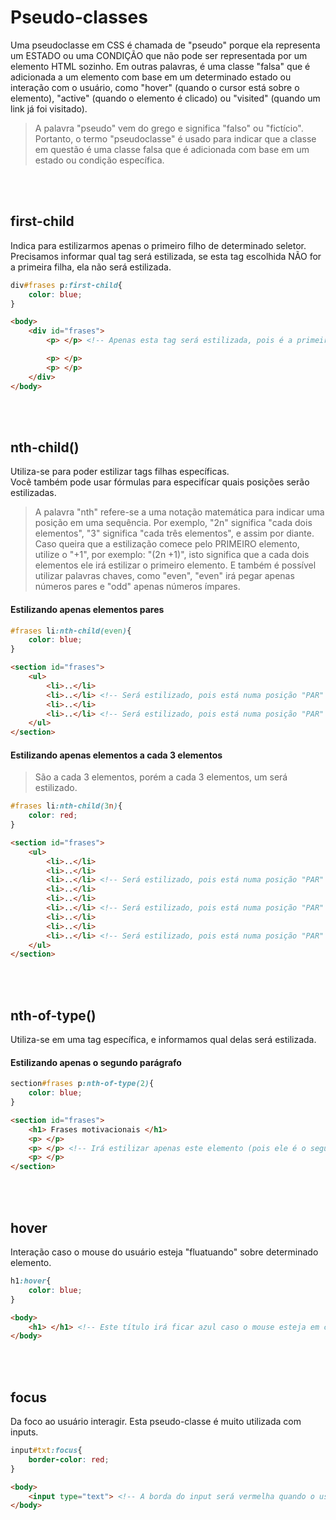 # Pseudo-classes
Uma pseudoclasse em CSS é chamada de "pseudo" porque ela representa um ESTADO ou uma CONDIÇÃO que não pode ser representada por um elemento HTML sozinho. Em outras palavras, é uma classe "falsa" que é adicionada a um elemento com base em um determinado estado ou interação com o usuário, como "hover" (quando o cursor está sobre o elemento), "active" (quando o elemento é clicado) ou "visited" (quando um link já foi visitado).

>A palavra "pseudo" vem do grego e significa "falso" ou "fictício". Portanto, o termo "pseudoclasse" é usado para indicar que a classe em questão é uma classe falsa que é adicionada com base em um estado ou condição específica.

</br>
</br>

## first-child
Indica para estilizarmos apenas o primeiro filho de determinado seletor. 
Precisamos informar qual tag será estilizada, se esta tag escolhida NÃO for a primeira filha, ela não será estilizada. 

```css
div#frases p:first-child{
    color: blue;
}
```
```html
<body>
    <div id="frases">
        <p> </p> <!-- Apenas esta tag será estilizada, pois é a primeira filha do seletor div#frases-->

        <p> </p>
        <p> </p>
    </div>
</body>
```

</br>
</br>
        

## nth-child()
Utiliza-se para poder estilizar tags filhas específicas. </br>
Você também pode usar fórmulas para especifícar quais posições serão estilizadas.
> A palavra "nth"  refere-se a uma notação matemática para indicar uma posição em uma sequência. Por exemplo, "2n" significa "cada dois elementos", "3" significa "cada três elementos", e assim por diante. Caso queira que a estilização comece pelo PRIMEIRO elemento, utilize o "+1", por exemplo: "(2n +1)", isto significa que a cada dois elementos ele irá estilizar o primeiro elemento. E também é possível utilizar palavras chaves, como "even", "even" irá pegar apenas números pares e "odd" apenas números ímpares.

#### Estilizando apenas elementos __pares__
```css
#frases li:nth-child(even){
    color: blue;
}
```
```html
<section id="frases">
    <ul>
        <li>..</li>
        <li>..</li> <!-- Será estilizado, pois está numa posição "PAR" -->
        <li>..</li>
        <li>..</li> <!-- Será estilizado, pois está numa posição "PAR" -->
    </ul>
</section>
```
#### Estilizando apenas elementos a cada 3 elementos
> São a cada 3 elementos, porém a cada 3 elementos, um será estilizado.

```css
#frases li:nth-child(3n){
    color: red;
}
```
```html
<section id="frases">
    <ul>
        <li>..</li>
        <li>..</li>
        <li>..</li> <!-- Será estilizado, pois está numa posição "PAR" -->
        <li>..</li>
        <li>..</li>
        <li>..</li> <!-- Será estilizado, pois está numa posição "PAR" -->
        <li>..</li>
        <li>..</li>
        <li>..</li> <!-- Será estilizado, pois está numa posição "PAR" -->
    </ul>
</section>
``` 

</br>
</br>
        

## nth-of-type()
Utiliza-se em uma tag específica, e informamos qual delas será estilizada.

#### Estilizando apenas o segundo parágrafo
```css
section#frases p:nth-of-type(2){
    color: blue;
}
```
```html
<section id="frases">
    <h1> Frases motivacionais </h1>
    <p> </p> 
    <p> </p> <!-- Irá estilizar apenas este elemento (pois ele é o segundo P). -->
    <p> </p>
</section>
```

</br>
</br>

## hover
Interação caso o mouse do usuário esteja "fluatuando" sobre determinado elemento. 

```css
h1:hover{
    color: blue;
}
```
```html
<body>
    <h1> </h1> <!-- Este título irá ficar azul caso o mouse esteja em cima dele, "fluatuando" -->
</body>
```

</br>
</br>

## focus
Da foco ao usuário interagir. Esta pseudo-classe é muito utilizada com inputs. 

```css
input#txt:focus{
    border-color: red;
}
```
```html
<body>
    <input type="text"> <!-- A borda do input será vermelha quando o usuário interagir com ele -->
</body>
```
